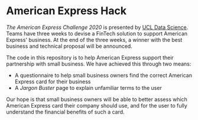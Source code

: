 # American Express Hack 

*The American Express Challenge 2020* is presented by [UCL Data Science](https://www.ucldss.co.uk/). Teams have three weeks to devise a FinTech solution to support American Express' business. At the end of the three weeks, a winner with the best business and technical proposal will be announced. 

The code in this repository is to help American Express support their partnership with small business. We have achieved this through two means:

* A questionnaire to help small business owners find the correct American Express card for their business 
* A *Jargon Buster* page to explain unfamiliar terms to the user 

Our hope is that small business owners will be able to better assess which American Express card their company should use, and for the user to fully understand the financial benefits of such a card.  

